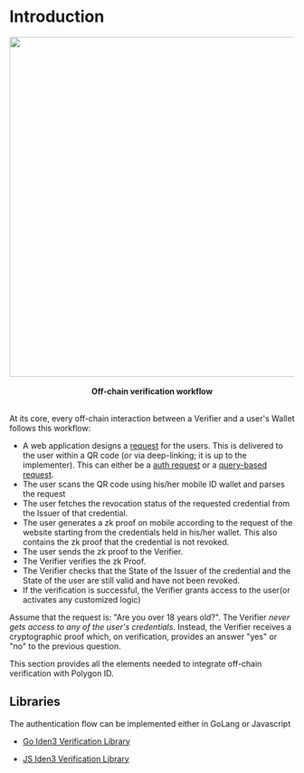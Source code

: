 # Introduction

<div align="center">
<img src= "../../../imgs/off-chain-flow.png" align="center" width="600"/>
<div align="center"><span style="font-size: 14px;">
<br>
<b> Off-chain verification workflow </b></div>
<br>
</div>

At its core, every off-chain interaction between a Verifier and a user's Wallet follows this workflow:

- A web application designs a [request](./request-api-guide.md) for the users. This is delivered to the user within a QR code (or via deep-linking; it is up to the implementer). This can either be a [auth request](./request-api-guide.md#basic-auth-request) or a [query-based request](./request-api-guide.md#query-based-request).
- The user scans the QR code using his/her mobile ID wallet and parses the request
- The user fetches the revocation status of the requested credential from the Issuer of that credential.
- The user generates a zk proof on mobile according to the request of the website starting from the credentials held in his/her wallet. This also contains the zk proof that the credential is not revoked.
- The user sends the zk proof to the Verifier.
- The Verifier verifies the zk Proof.
- The Verifier checks that the State of the Issuer of the credential and the State of the user are still valid and have not been revoked.
- If the verification is successful, the Verifier grants access to the user(or activates any customized logic)

Assume that the request is: "Are you over 18 years old?". The Verifier *never gets access to any of the user's credentials*. Instead, the Verifier receives a cryptographic proof which, on verification, provides an answer "yes" or "no" to the previous question. 

This section provides all the elements needed to integrate off-chain verification with Polygon ID.

## Libraries

The authentication flow can be implemented either in GoLang or Javascript

- <a href="https://github.com/iden3/go-iden3-auth" target="_blank">Go Iden3 Verification Library</a>

- <a href="https://github.com/iden3/js-iden3-auth" target="_blank">JS Iden3 Verification Library</a>


